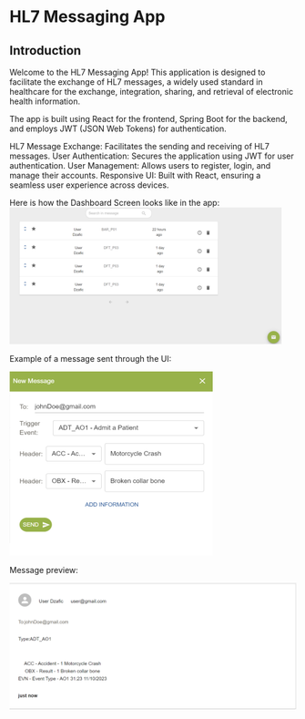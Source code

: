# HL7 Messaging App

## Introduction

Welcome to the HL7 Messaging App! This application is designed to facilitate the exchange of HL7 messages, a widely used standard in healthcare for the exchange, integration, sharing, and retrieval of electronic health information.

The app is built using React for the frontend, Spring Boot for the backend, and employs JWT (JSON Web Tokens) for authentication.

HL7 Message Exchange: Facilitates the sending and receiving of HL7 messages.
User Authentication: Secures the application using JWT for user authentication.
User Management: Allows users to register, login, and manage their accounts.
Responsive UI: Built with React, ensuring a seamless user experience across devices.

Here is how the Dashboard Screen looks like in the app:
![dashboardScreen](/images/dashboard.PNG)

Example of a message sent through the UI:

![messageExample](/images/message_example.PNG)

Message preview:

![messagePreview](/images//message.PNG)

